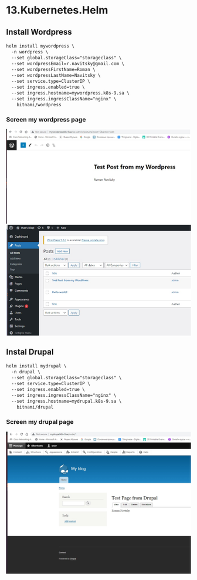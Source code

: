 # 13.Kubernetes.Helm
## Install Wordpress
```
helm install mywordpress \
  -n wordpress \
  --set global.storageClass="storageclass" \
  --set wordpressEmail=r.navitsky@gmail.com \
  --set wordpressFirstName=Roman \
  --set wordpressLastName=Navitsky \
  --set service.type=ClusterIP \
  --set ingress.enabled=true \
  --set ingress.hostname=mywordpress.k8s-9.sa \
  --set ingress.ingressClassName="nginx" \
    bitnami/wordpress
```
### Screen my wordpress page
![mywordpress1](./mywordpress1.jpg)
![mywordpress2](./mywordpress2.jpg)

## Instal Drupal
```
helm install mydrupal \
  -n drupal \
  --set global.storageClass="storageclass" \
  --set service.type=ClusterIP \
  --set ingress.enabled=true \
  --set ingress.ingressClassName="nginx" \
  --set ingress.hostname=mydrupal.k8s-9.sa \
    bitnami/drupal
```
### Screen my drupal page
![mydrupal1](./mydrupal1.jpg)